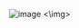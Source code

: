 <img> ![image](https://github.com/user-attachments/assets/7b88199d-252f-4700-b142-cb02abf42ec1) <\img>
